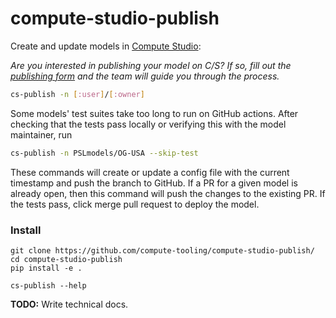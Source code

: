 # compute-studio-publish

Create and update models in [Compute Studio](https://compute.studio):

_Are you interested in publishing your model on C/S? If so, fill out the [publishing form](https://compute.studio/publish/) and the team will guide you through the process._

```bash
cs-publish -n [:user]/[:owner]
```

Some models' test suites take too long to run on GitHub actions. After checking that the tests pass locally or verifying this with the model maintainer, run

```bash
cs-publish -n PSLmodels/OG-USA --skip-test
```

These commands will create or update a config file with the current timestamp and push the branch to GitHub. If a PR for a given model is already open, then this command will push the changes to the existing PR. If the tests pass, click merge pull request to deploy the model.

### Install

```
git clone https://github.com/compute-tooling/compute-studio-publish/
cd compute-studio-publish
pip install -e .

cs-publish --help
```

**TODO:** Write technical docs.
